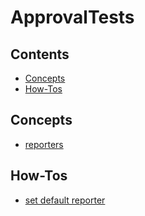 # ApprovalTests

<!-- toc -->
## Contents

  * [Concepts](#concepts)
  * [How-Tos](#how-tos)<!-- endToc -->

## Concepts

* [reporters](./reference/reporters.md)

## How-Tos

* [set default reporter](./how-tos/set-default-reporter.md)
